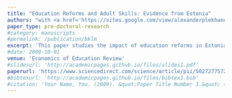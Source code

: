 ```yaml
---
title: "Education Reforms and Adult Skills: Evidence from Estonia"
authors: "with <a href='https://sites.google.com/view/alexanderplekhanov'>A. Plekhanov</a>"
paper_type: pre-doctoral-research
#category: manuscripts
#permalink: /publication/bklm
excerpt: 'This paper studies the impact of education reforms in Estonia in the 1990s on adult skills using the OECD PIAAC surveys. Estonia implemented extensive education reforms in the early 1990s throughout Estonian-speaking schools while Russian-speaking schools were exposed to less comprehensive reforms, which were implemented later. A large minority of Estonia’s population at the time was enrolled in Russian-speaking schools providing a unique opportunity to measure the impact of education reforms on literacy, numeracy and problem-solving skills among adults by comparing improvements in PIAAC performance among Estonian and Russian speakers. Difference-in-difference estimation suggests that the reforms led to an adult skill dividend of around 15 to 30 percent of a standard deviation. This translates to a wage (productivity) premium of around 5 to 12 percent.'
#date: 2009-10-01
venue: 'Economics of Education Review'
#slidesurl: 'http://academicpages.github.io/files/slides1.pdf'
paperurl: 'https://www.sciencedirect.com/science/article/pii/S027277572100025X'
#bibtexurl: 'http://academicpages.github.io/files/bibtex1.bib'
#citation: 'Your Name, You. (2009). &quot;Paper Title Number 1.&quot; <i>Journal 1</i>. 1(1).'
---
```


